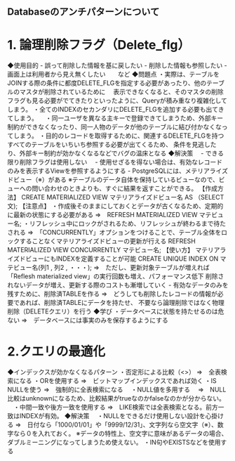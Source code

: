 ## Databaseのアンチパターンについて
# 1. 論理削除フラグ（Delete_flg）
  ◆使用目的
    - 誤って削除した情報を基に戻したい
    - 削除した情報も参照したい
    - 画面上は利用者から見え無くしたい　　など
  ◆問題点
    ・実際は、テーブルをJOINする際の条件に都度DELETE_FLGを指定する必要があったり、他のテーブルのマスタが削除されているために
    　表示できなくなると、そのマスタの削除フラグも見る必要がでてきたりといったように、Queryが積み重なり複雑化してしまう。
    ・全てのINDEXのセカンダリにDELETE_FLGを追加する必要も出てきてしまう。
  　・同一ユーザを異なる主キーで登録できてしまうため、外部キー制約ができなくなったり、同一人物のデータが他のテーブルに結び付かなくなってしまう。
    ・目的のレコードを取得するために、関連するDELETE_FLGを持つすべてのテーブルをいちいち参照する必要が出てくるため、
      条件を見逃したり、外部キー制約が効かなくなるなどでバグの温床となる
  ◆解決策
  　- できる限り削除フラグは使用しない
  　- 使用せざるを得ない場合は、有効なレコードのみを表示するViewを参照するようにする
    - PostgreSQLには、メテリアライズドビュー（※）がある
      ※テーブルのデータ自体を保持しているビューなので、ビューへの問い合わせのときよりも、すぐに結果を返すことができる。
        【作成方法】
          CREATE MATERIALIZED VIEW マテリアライズドビュー名 AS （SELECT文);
        【注意点】
          ・作成後そのままにしておくとデータが古くなるため、定期的に最新の状態にする必要がある
            ⇒　REFRESH MATERIALIZED VIEW マテビュー名;
          ・リフレッシュ中にロックがされるため、リフレッシュが終わるまで待たされる
            ⇒　「CONCURRENTLY」オプションをつけることで、テーブル全体をロックすることなくマテリアライズドビューの更新が行える
                REFRESH MATERIALIZED VIEW CONCURRENTLY マテビュー名;
        【使い方】
          マテリアライズドビューにもINDEXを定義することが可能
          CREATE UNIQUE INDEX ON マテビュー名(列1 , 列2 , ・・・);
      ⇒　ただし、更新対象テーブルが増えれば「Reflesh materialized view」の実行回数も増え、パフォーマンス低下
          削除されないデータが増え、更新する際のコストも漸増していく
    - 有効なデータのみを残すために、削除済TABLEを作る
      ⇒　どうしても削除したレコードの情報が必要であれば、削除済TABLEにデータを持たせ、
          不要なら論理削除ではなく物理削除（DELETEクエリ）を行う
  ◆学び
    ・データベースに状態を持たせるのは危ない
      ⇒　データベースには事実のみを保存するようにする

# 2.クエリの最適化
  ◆インデックスが効かなくなるパターン
    ・否定形による比較（<>）
      ⇒　全表検索になる
    ・ORを使用する
      ⇒　ビットマップインデックスであれば効く
    ・IS NULLを使う
      ⇒　強制的に全表検索になる
  　・NULL値を多用する
    　⇒　NULL比較はunknownになるため、比較結果がtrueなのかfalseなのかが分からない。
  　・中間一致や後方一致を使用する
      ⇒　LIKE検索では全表検索となる。前方一致はINDEXが有効。
  ◆解決策
  　・NULLをできるだけ使用しない設計を心掛ける
      ⇒　日付なら「1000/01/01」や「9999/12/31」、文字列なら空文字（※）、数字なら０を入れておく。
          ※データの特性上、空文字に意味があるデータの場合、ダブルミーニングになってしまうため使えない。
    ・IN句やEXISTSなどを使用する

